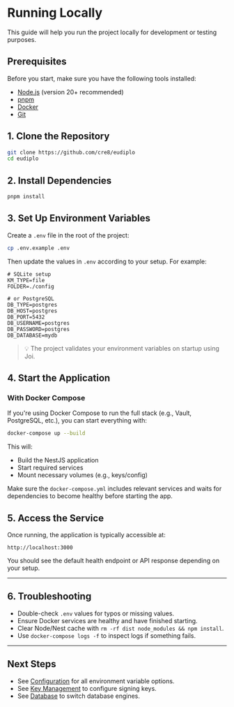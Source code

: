 # Running Locally

This guide will help you run the project locally for development or testing purposes.

## Prerequisites

Before you start, make sure you have the following tools installed:

- [Node.js](https://nodejs.org/) (version 20+ recommended)
- [pnpm](https://pnpm.io/)
- [Docker](https://www.docker.com/)
- [Git](https://git-scm.com/)

## 1. Clone the Repository

```bash
git clone https://github.com/cre8/eudiplo
cd eudiplo
```

## 2. Install Dependencies

```bash
pnpm install
```

## 3. Set Up Environment Variables

Create a `.env` file in the root of the project:

```bash
cp .env.example .env
```

Then update the values in `.env` according to your setup. For example:

```env
# SQLite setup
KM_TYPE=file
FOLDER=./config

# or PostgreSQL
DB_TYPE=postgres
DB_HOST=postgres
DB_PORT=5432
DB_USERNAME=postgres
DB_PASSWORD=postgres
DB_DATABASE=mydb
```

> 💡 The project validates your environment variables on startup using Joi.

## 4. Start the Application

### With Docker Compose

If you're using Docker Compose to run the full stack (e.g., Vault, PostgreSQL, etc.), you can start everything with:

```bash
docker-compose up --build
```

This will:

- Build the NestJS application
- Start required services
- Mount necessary volumes (e.g., keys/config)

Make sure the `docker-compose.yml` includes relevant services and waits for dependencies to become healthy before starting the app.

## 5. Access the Service

Once running, the application is typically accessible at:

```3000
http://localhost:3000
```

You should see the default health endpoint or API response depending on your setup.

---

## 6. Troubleshooting

- Double-check `.env` values for typos or missing values.
- Ensure Docker services are healthy and have finished starting.
- Clear Node/Nest cache with `rm -rf dist node_modules && npm install`.
- Use `docker-compose logs -f` to inspect logs if something fails.

---

## Next Steps

- See [Configuration](configuration.md) for all environment variable options.
- See [Key Management](../architecture/key-management.md) to configure signing keys.
- See [Database](../architecture/database.md) to switch database engines.
